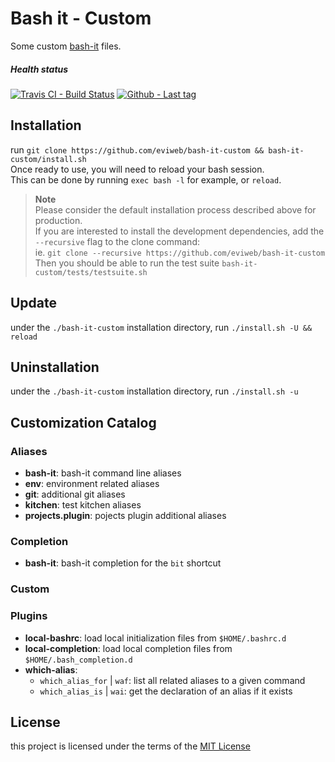 Bash it - Custom
================
Some custom [bash-it](https://github.com/Bash-it/bash-it) files.

##### Health status
[![Travis CI - Build Status](https://travis-ci.org/eviweb/bash-it-custom.svg)](https://travis-ci.org/eviweb/bash-it-custom)
[![Github - Last tag](https://img.shields.io/github/tag/eviweb/bash-it-custom.svg)](https://github.com/eviweb/bash-it-custom/tags)

Installation
------------
run `git clone https://github.com/eviweb/bash-it-custom && bash-it-custom/install.sh`    
Once ready to use, you will need to reload your bash session.    
This can be done by running `exec bash -l` for example, or `reload`.   

> **Note**    
> Please consider the default installation process described above for production.   
> If you are interested to install the development dependencies, add the `--recursive` flag to the clone command:    
> ie. `git clone --recursive https://github.com/eviweb/bash-it-custom`    
> Then you should be able to run the test suite `bash-it-custom/tests/testsuite.sh`   

Update
------
under the `./bash-it-custom` installation directory, run `./install.sh -U && reload`

Uninstallation
--------------
under the `./bash-it-custom` installation directory, run `./install.sh -u`

Customization Catalog
---------------------
### Aliases
* **bash-it**: bash-it command line aliases
* **env**: environment related aliases
* **git**: additional git aliases
* **kitchen**: test kitchen aliases
* **projects.plugin**: pojects plugin additional aliases

### Completion
* **bash-it**: bash-it completion for the `bit` shortcut

### Custom

### Plugins
* **local-bashrc**: load local initialization files from `$HOME/.bashrc.d`
* **local-completion**: load local completion files from `$HOME/.bash_completion.d`
* **which-alias**: 
    - `which_alias_for` | `waf`: list all related aliases to a given command
    - `which_alias_is` | `wai`: get the declaration of an alias if it exists

License
-------
this project is licensed under the terms of the [MIT License](/LICENSE)

[topic1]: http://superuser.com/questions/436314/how-can-i-get-bash-to-perform-tab-completion-for-my-aliases    
[kopischke]: http://superuser.com/users/101110    

